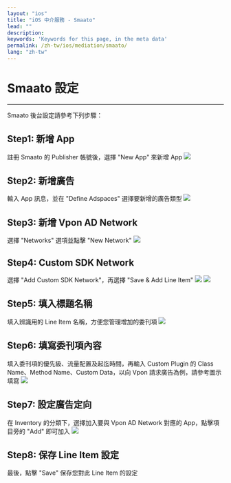 ```yaml
---
layout: "ios"
title: "iOS 中介服務 - Smaato"
lead: ""
description:
keywords: 'Keywords for this page, in the meta data'
permalink: /zh-tw/ios/mediation/smaato/
lang: "zh-tw"
---
```

# Smaato 設定
---
Smaato 後台設定請參考下列步驟：

## Step1: 新增 App
註冊 Smaato 的 Publisher 帳號後，選擇 "New App" 來新增 App
![][1]

## Step2: 新增廣告
輸入 App 訊息，並在 "Define Adspaces" 選擇要新增的廣告類型
![][2]

## Step3: 新增 Vpon AD Network
選擇 "Networks" 選項並點擊 "New Network"
![][3]

## Step4: Custom SDK Network
選擇 "Add Custom SDK Network"，再選擇 "Save & Add Line Item"
![][4]
![][5]

## Step5: 填入標題名稱
填入辨識用的 Line Item 名稱，方便您管理增加的委刊項
![][6]

## Step6: 填寫委刊項內容
填入委刊項的優先級、流量配置及起迄時間，再輸入 Custom Plugin 的 Class Name、Method Name、Custom Data，以向 Vpon 請求廣告為例，請參考圖示填寫
![][7]

## Step7: 設定廣告定向
在 Inventory 的分類下，選擇加入要與 Vpon AD Network 對應的 App，點擊項目旁的 "Add" 即可加入
![][8]

## Step8: 保存 Line Item 設定
最後，點擊 "Save" 保存您對此 Line Item 的設定


  [1]: {{site.imgurl}}/Smaato_001.png
  [2]: {{site.imgurl}}/Smaato_002.png
  [3]: {{site.imgurl}}/Smaato_003.png
  [4]: {{site.imgurl}}/Smaato_004.png
  [5]: {{site.imgurl}}/Smaato_005.png
  [6]: {{site.imgurl}}/Smaato_006.png
  [7]: {{site.imgurl}}/Smaato_007.png
  [8]: {{site.imgurl}}/Smaato_008.png
